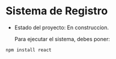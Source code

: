 <h1>Sistema de Registro</h1>

- Estado del proyecto: En construccíon.

  Para ejecutar el sistema, debes poner:

```npm install react```
